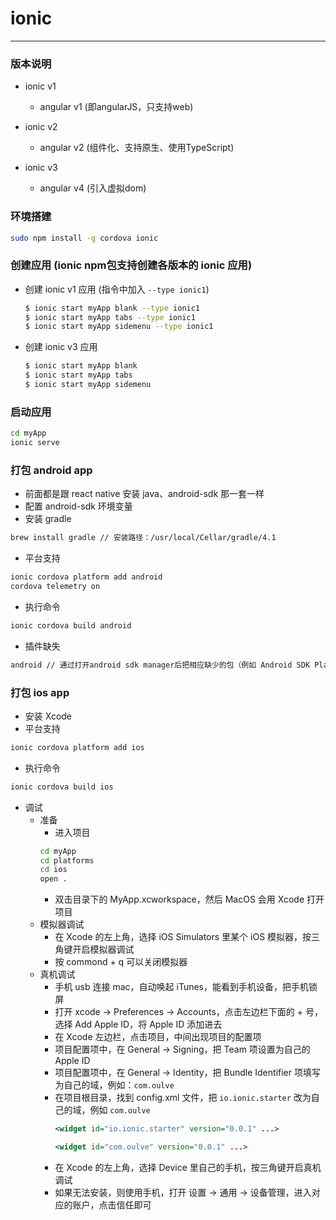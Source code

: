 # ionic
***

### 版本说明
* ionic v1
    * angular v1 (即angularJS，只支持web)

* ionic v2
    * angular v2 (组件化、支持原生、使用TypeScript)

* ionic v3
    * angular v4 (引入虚拟dom)

### 环境搭建
```bash
sudo npm install -g cordova ionic
```

### 创建应用 (ionic npm包支持创建各版本的 ionic 应用)
* 创建 ionic v1 应用 (指令中加入 `--type ionic1`)
    ```bash
    $ ionic start myApp blank --type ionic1
    $ ionic start myApp tabs --type ionic1
    $ ionic start myApp sidemenu --type ionic1
    ```

* 创建 ionic v3 应用
    ```bash
    $ ionic start myApp blank
    $ ionic start myApp tabs
    $ ionic start myApp sidemenu
    ```

### 启动应用
```bash
cd myApp
ionic serve
```

### 打包 android app

* 前面都是跟 react native 安装 java、android-sdk 那一套一样
* 配置 android-sdk 环境变量
* 安装 gradle
```bash
brew install gradle // 安装路径：/usr/local/Cellar/gradle/4.1
```
* 平台支持
```bash
ionic cordova platform add android
cordova telemetry on
```
* 执行命令
```bash
ionic cordova build android
```
* 插件缺失
```bash
android // 通过打开android sdk manager后把相应缺少的包（例如 Android SDK Platform 25）安装完成
```

### 打包 ios app

* 安装 Xcode
* 平台支持
```bash
ionic cordova platform add ios
```
* 执行命令
```bash
ionic cordova build ios
```
* 调试
    * 准备
        * 进入项目
        ```bash
        cd myApp
        cd platforms
        cd ios
        open .
        ```
        * 双击目录下的 MyApp.xcworkspace，然后 MacOS 会用 Xcode 打开项目
    * 模拟器调试
        * 在 Xcode 的左上角，选择 iOS Simulators 里某个 iOS 模拟器，按三角键开启模拟器调试
        * 按 commond + q 可以关闭模拟器
    * 真机调试
        * 手机 usb 连接 mac，自动唤起 iTunes，能看到手机设备，把手机锁屏
        * 打开 xcode -> Preferences -> Accounts，点击左边栏下面的 + 号，选择 Add Apple ID，将 Apple ID 添加进去
        * 在 Xcode 左边栏，点击项目，中间出现项目的配置项
        * 项目配置项中，在 General -> Signing，把 Team 项设置为自己的 Apple ID
        * 项目配置项中，在 General -> Identity，把 Bundle Identifier 项填写为自己的域，例如：`com.oulve`
        * 在项目根目录，找到 config.xml 文件，把 `io.ionic.starter` 改为自己的域，例如 `com.oulve`
            ```xml
            <widget id="io.ionic.starter" version="0.0.1" ...>
            ```
            ```xml
            <widget id="com.oulve" version="0.0.1" ...>
            ```
        * 在 Xcode 的左上角，选择 Device 里自己的手机，按三角键开启真机调试
        * 如果无法安装，则使用手机，打开 设置 -> 通用 -> 设备管理，进入对应的账户，点击信任即可

